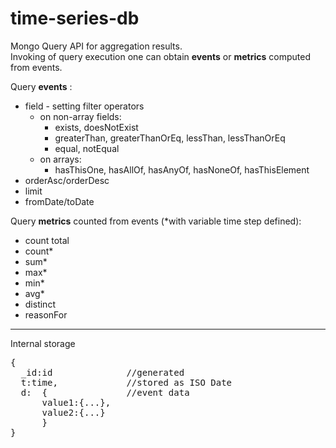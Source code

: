 time-series-db
==============

Mongo Query API for aggregation results. <br>
Invoking of query execution one can obtain __events__ or __metrics__ computed from events.

Query __events__ :
* field - setting filter operators
    * on non-array fields:
       * exists,	doesNotExist	
       * greaterThan, greaterThanOrEq, lessThan, lessThanOrEq
       * equal, notEqual    
    * on arrays:
       * hasThisOne, hasAllOf, hasAnyOf, hasNoneOf, hasThisElement	 
* orderAsc/orderDesc
* limit
* fromDate/toDate

Query __metrics__ counted from events (*with variable time step defined):
* count total
* count*
* sum*
* max*
* min*
* avg*
* distinct
* reasonFor

_______
Internal storage
<pre>
{
  _id:id              //generated
  t:time,             //stored as ISO Date
  d:  {               //event data
      value1:{...},
      value2:{...}
      }
}
</pre>
